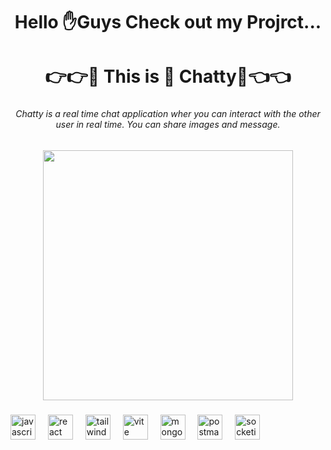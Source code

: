 <h1 align="center">Hello ✋Guys Check out my Projrct...</h1>

###

<h1 align="center">👉👉👀 This is  💬 Chatty👀👈👈</h1>

###

<h6 align="center">Chatty is a real time chat application wher you can interact with the other user in real time. You can share images and message.</h6>

###

<div align="center">
  <img height="400" src="https://i.postimg.cc/QdgB8Rb2/Screenshot-2024-12-20-001130.png"  />
</div>

###

<div align="left">
  <img src="https://skillicons.dev/icons?i=js" height="40" alt="javascript logo"  />
  <img width="12" />
  <img src="https://cdn.jsdelivr.net/gh/devicons/devicon/icons/react/react-original.svg" height="40" alt="react logo"  />
  <img width="12" />
  <img src="https://cdn.jsdelivr.net/gh/devicons/devicon/icons/tailwindcss/tailwindcss-original-wordmark.svg" height="40" alt="tailwindcss logo"  />
  <img width="12" />
  <img src="https://skillicons.dev/icons?i=vite" height="40" alt="vite logo"  />
  <img width="12" />
  <img src="https://skillicons.dev/icons?i=mongodb" height="40" alt="mongodb logo"  />
  <img width="12" />
  <img src="https://skillicons.dev/icons?i=postman" height="40" alt="postman logo"  />
  <img width="12" />
  <img src="https://img.shields.io/badge/Socket.io-010101?logo=socketdotio&logoColor=white&style=for-the-badge" height="40" alt="socketio logo"  />
</div>

###
